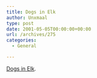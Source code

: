 ```yaml
---
title: Dogs in Elk
author: Unxmaal
type: post
date: 2001-05-05T00:00:00+00:00
url: /archives/275
categories:
  - General

---
```

<A title="You'd think this is some blatant ripoff of Memepool, but it's honestly too damn funny not to post about." HREF="http://www.jerrypournelle.com/reports/jerryp/dogsinelk.html">Dogs in Elk</A>.